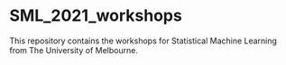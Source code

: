 # SML_2021_workshops
This repository contains the workshops for Statistical Machine Learning from The University of Melbourne.
